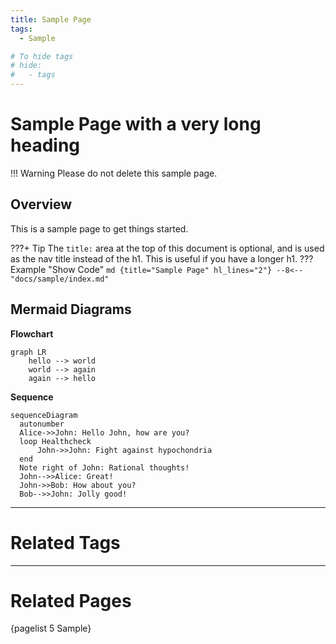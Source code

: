 ```yaml
---
title: Sample Page
tags:
  - Sample

# To hide tags
# hide:
#   - tags
---
```


# Sample Page with a very long heading

!!! Warning
    Please do not delete this sample page.

## Overview

This is a sample page to get things started.

???+ Tip
    The `title:` area at the top of this document is optional, and is used as the nav title instead of the h1. This is useful if you have a longer h1.
    ??? Example "Show Code"
        ```md {title="Sample Page" hl_lines="2"}
        --8<-- "docs/sample/index.md"
        ```

## Mermaid Diagrams

**Flowchart**

```mermaid
graph LR
    hello --> world
    world --> again
    again --> hello
```

**Sequence**

``` mermaid
sequenceDiagram
  autonumber
  Alice->>John: Hello John, how are you?
  loop Healthcheck
      John->>John: Fight against hypochondria
  end
  Note right of John: Rational thoughts!
  John-->>Alice: Great!
  John->>Bob: How about you?
  Bob-->>John: Jolly good!
```

---

# Related Tags

<!-- material/tags scoped -->

---

# Related Pages

{pagelist 5 Sample}
